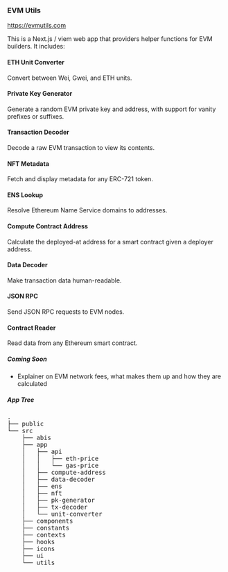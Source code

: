 ### EVM Utils

https://evmutils.com

This is a Next.js / viem web app that providers helper functions for EVM builders. It includes:

#### ETH Unit Converter

Convert between Wei, Gwei, and ETH units.

#### Private Key Generator

Generate a random EVM private key and address, with support for vanity prefixes or suffixes.

#### Transaction Decoder

Decode a raw EVM transaction to view its contents.

#### NFT Metadata

Fetch and display metadata for any ERC-721 token.

#### ENS Lookup

Resolve Ethereum Name Service domains to addresses.

#### Compute Contract Address

Calculate the deployed-at address for a smart contract given a deployer address.

#### Data Decoder

Make transaction data human-readable.

#### JSON RPC

Send JSON RPC requests to EVM nodes.

#### Contract Reader

Read data from any Ethereum smart contract.

##### Coming Soon

- Explainer on EVM network fees, what makes them up and how they are calculated

##### App Tree
<pre>
.
├── public
└── src
    ├── abis
    ├── app
    │   ├── api
    │   │   ├── eth-price
    │   │   └── gas-price
    │   ├── compute-address
    │   ├── data-decoder
    │   ├── ens
    │   ├── nft
    │   ├── pk-generator
    │   ├── tx-decoder
    │   └── unit-converter
    ├── components
    ├── constants
    ├── contexts
    ├── hooks
    ├── icons
    ├── ui
    └── utils
</pre>
